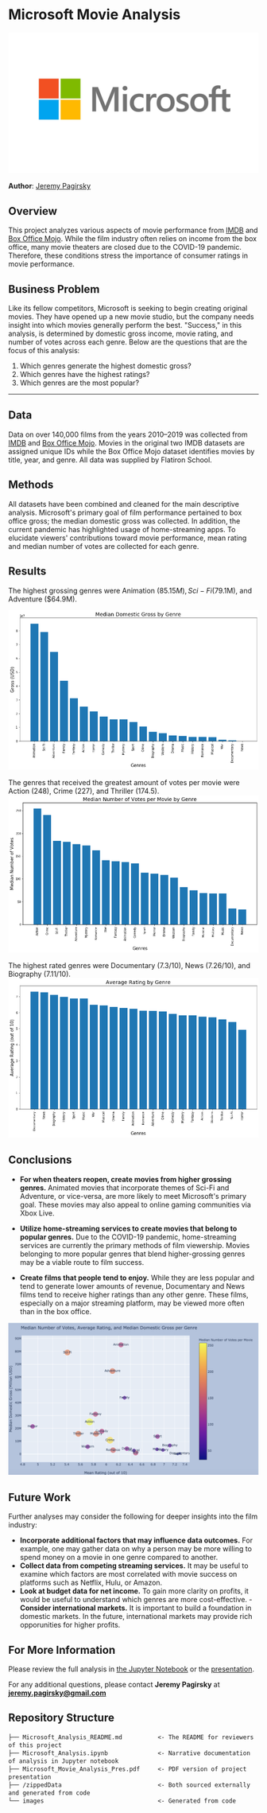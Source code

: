 # Microsoft Movie Analysis

![microsoft_logo](./images/Microsoft-Logo-2012.jpg/)

**Author**: [Jeremy Pagirsky](https://github.com/jeremypagirsky)

## Overview

This project analyzes various aspects of movie performance from [IMDB](https://www.imdb.com/) and [Box Office Mojo](https://www.boxofficemojo.com/). While the film industry often relies on income from the box office, many movie theaters are closed due to the COVID-19 pandemic. Therefore, these conditions stress the importance of consumer ratings in movie performance.

## Business Problem

Like its fellow competitors, Microsoft is seeking to begin creating original movies. They have opened up a new movie studio, but the company needs insight into which movies generally perform the best. "Success," in this analysis, is determined by domestic gross income, movie rating, and number of votes across each genre. Below are the questions that are the focus of this analysis:

1) Which genres generate the highest domestic gross?
2) Which genres have the highest ratings?
3) Which genres are the most popular?
***

## Data

Data on over 140,000 films from the years 2010–2019 was collected from [IMDB](https://www.imdb.com/) and [Box Office Mojo](https://www.boxofficemojo.com/). Movies in the original two IMDB datasets are assigned unique IDs while the Box Office Mojo dataset identifies movies by title, year, and genre. All data was supplied by Flatiron School.

## Methods

All datasets have been combined and cleaned for the main descriptive analysis. Microsoft's primary goal of film performance pertained to box office gross; the median domestic gross was collected. In addition, the current pandemic has highlighted usage of home-streaming apps. To elucidate viewers' contributions toward movie performance, mean rating and median number of votes are collected for each genre.

## Results

The highest grossing genres were Animation ($85.15M), Sci-Fi ($79.1M), and Adventure ($64.9M). 

![domestic_gross](./images/domestic_gross.png/)

The genres that received the greatest amount of votes per movie were Action (248), Crime (227), and Thriller (174.5). 
![popularity](./images/num_votes.png/)

The highest rated genres were Documentary (7.3/10), News (7.26/10), and Biography (7.11/10).
![avg_rate](./images/avg_rate_genre.png/)

## Conclusions

- **For when theaters reopen, create movies from higher grossing genres.** Animated movies that incorporate themes of Sci-Fi and Adventure, or vice-versa, are more likely to meet Microsoft's primary goal. These movies may also appeal to online gaming communities via Xbox Live.

- **Utilize home-streaming services to create movies that belong to popular genres.** Due to the COVID-19 pandemic, home-streaming services are currently the primary methods of film viewership. Movies belonging to more popular genres that blend higher-grossing genres may be a viable route to film success.

- **Create films that people tend to enjoy.** While they are less popular and tend to generate lower amounts of revenue, Documentary and News films tend to receive higher ratings than any other genre. These films, especially on a major streaming platform, may be viewed more often than in the box office.

![plotly](./images/plotly_chart.png)

## Future Work

Further analyses may consider the following for deeper insights into the film industry:

- **Incorporate additional factors that may influence data outcomes.** For example, one may gather data on why a person may be more willing to spend money on a movie in one genre compared to another.
- **Collect data from competing streaming services.** It may be useful to examine which factors are most correlated with movie success on platforms such as Netflix, Hulu, or Amazon.
- **Look at budget data for net income.** To gain more clarity on profits, it would be useful to understand which genres are more cost-effective.
-**Consider international markets.** It is important to build a foundation in domestic markets. In the future, international markets may provide rich opporunities for higher profits.


## For More Information

Please review the full analysis in [the Jupyter Notebook](Microsoft_Movie_Analysis.ipynb) or the [presentation](./dsc-phase-1-project-online/Microsoft_Movie_Analysis_Pres.pdf).

For any additional questions, please contact **Jeremy Pagirsky** at **jeremy.pagirsky@gmail.com**

## Repository Structure

```
├── Microsoft_Analysis_README.md          <- The README for reviewers of this project
├── Microsoft_Analysis.ipynb              <- Narrative documentation of analysis in Jupyter notebook
├── Microsoft_Movie_Analysis_Pres.pdf     <- PDF version of project presentation
├── /zippedData                           <- Both sourced externally and generated from code
└── images                                <- Generated from code
```
